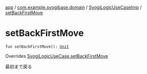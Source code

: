 [app](../../index.md) / [com.example.syogibase.domain](../index.md) / [SyogiLogicUseCaseImp](index.md) / [setBackFirstMove](./set-back-first-move.md)

# setBackFirstMove

`fun setBackFirstMove(): `[`Unit`](https://kotlinlang.org/api/latest/jvm/stdlib/kotlin/-unit/index.html)

Overrides [SyogiLogicUseCase.setBackFirstMove](../-syogi-logic-use-case/set-back-first-move.md)

最初まで戻る

